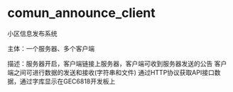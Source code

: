 # comun_announce_client
小区信息发布系统

主体：一个服务器、多个客户端

描述：服务器开启，客户端链接上服务器，客户端可收到服务器发送的公告
客户端之间可进行数据的发送和接收(字符串和文件)
通过HTTP协议获取API接口数据，通过字库显示在GEC6818开发板上
